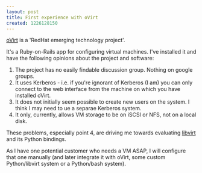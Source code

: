 ```yaml
--- 
layout: post
title: First experience with oVirt
created: 1226128150
---
```

<a href='http://ovirt.org/'>oVirt</a> is a 'RedHat emerging technology project'.

It's a Ruby-on-Rails app for configuring virtual machines.  I've installed it and have the following opinions about the project and software:

<ol>
<li>The project has no easily findable discussion group.  Nothing on google groups.</li>
<li>It uses Kerberos - i.e. if you're ignorant of Kerberos (I am) you can only connect to the web interface from the machine on which you have installed oVirt.</li>
<li>It does not initially seem possible to create new users on the system.  I think I may need to ue a separae Kerberos system.</li>
<li>It only, currently, allows VM storage to be on iSCSI or NFS, not on a local disk.</li>
</ol>

These problems, especially point 4, are driving me towards evaluating <a href='http://libvirt.org/'>libvirt</a> and its Python bindings.

As I have one potential customer who needs a VM ASAP, I will configure that one manually (and later integrate it with oVirt, some custom Python/libvirt system or a Python/bash system).
